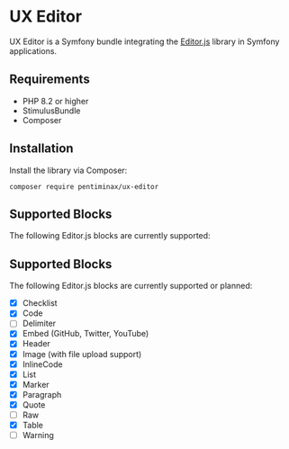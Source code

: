 # UX Editor

UX Editor is a Symfony bundle integrating the [Editor.js][1] library in Symfony applications.

[1]: https://editorjs.io

## Requirements 
- PHP 8.2 or higher
- StimulusBundle
- Composer

## Installation

Install the library via Composer:

```console
composer require pentiminax/ux-editor
```
## Supported Blocks

The following Editor.js blocks are currently supported:

## Supported Blocks

The following Editor.js blocks are currently supported or planned:

- [x] Checklist  
- [x] Code  
- [ ] Delimiter  
- [x] Embed (GitHub, Twitter, YouTube)  
- [x] Header  
- [x] Image (with file upload support)  
- [x] InlineCode  
- [x] List  
- [x] Marker  
- [x] Paragraph  
- [x] Quote  
- [ ] Raw 
- [x] Table  
- [ ] Warning   
